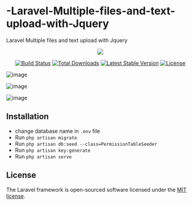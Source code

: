 # -Laravel-Multiple-files-and-text-upload-with-Jquery
Laravel Multiple files and text upload with Jquery

<p align="center"><img src="https://laravel.com/assets/img/components/logo-laravel.svg"></p>

<p align="center">
<a href="https://travis-ci.org/laravel/framework"><img src="https://travis-ci.org/laravel/framework.svg" alt="Build Status"></a>
<a href="https://packagist.org/packages/laravel/framework"><img src="https://poser.pugx.org/laravel/framework/d/total.svg" alt="Total Downloads"></a>
<a href="https://packagist.org/packages/laravel/framework"><img src="https://poser.pugx.org/laravel/framework/v/stable.svg" alt="Latest Stable Version"></a>
<a href="https://packagist.org/packages/laravel/framework"><img src="https://poser.pugx.org/laravel/framework/license.svg" alt="License"></a>
</p>

![image](https://user-images.githubusercontent.com/29988949/57580375-8db8f480-745d-11e9-8a92-34833339f578.png)

![image](https://user-images.githubusercontent.com/29988949/57580391-d96b9e00-745d-11e9-9cb4-7996d993571c.png)

![image](https://user-images.githubusercontent.com/29988949/57580398-eb4d4100-745d-11e9-8b2a-d91751485ace.png)

## Installation
- change database name in `.env` file
- Run `php artisan migrate`
- Run `php artisan db:seed --class=PermissionTableSeeder`
- Run `php artisan key:generate`
- Run `php artisan serve`


## License

The Laravel framework is open-sourced software licensed under the [MIT license](https://opensource.org/licenses/MIT).
